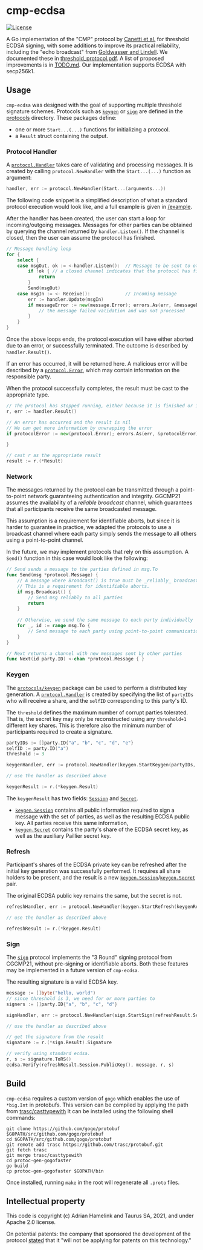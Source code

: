 # cmp-ecdsa

[![License](https://img.shields.io/badge/License-Apache%202.0-blue.svg)](https://opensource.org/licenses/Apache-2.0)

A Go implementation of the "CMP" protocol by [Canetti et al.](https://eprint.iacr.org/2021/060) for threshold ECDSA signing, with some additions to improve its practical reliability, including the "echo broadcast" from [Goldwasser and Lindell](https://doi.org/10.1007/s00145-005-0319-z).  We documented these in [threshold_protocol.pdf](threshold_protocol.pdf). A list of proposed improvements is in [TODO.md](TODO.md).  Our implementation supports ECDSA with secp256k1.

## Usage

`cmp-ecdsa` was designed with the goal of supporting multiple threshold signature schemes.
Protocols such as [`keygen`](protocols/cmp/keygen) or [`sign`](protocols/cmp/sign) are defined in the [protocols](/protocols) directory.
These packages define:
- one or more `Start...(...)` functions for initializing a protocol.
- a `Result` struct containing the output.


### Protocol Handler
A [`protocol.Handler`](pkg/protocol/handler.go) takes care of validating and processing messages.
It is created by calling `protocol.NewHandler` with the `Start...(...)` function as argument:

```go
handler, err := protocol.NewHandler(Start...(arguments...))
```

The following code snippet is a simplified description of what a standard protocol execution would look like,
and a full example is given in [/example](/example).

After the handler has been created, the user can start a loop for incoming/outgoing messages. 
Messages for other parties can be obtained by querying the channel returned by `handler.Listen()`.
If the channel is closed, then the user can assume the protocol has finished.

```go
// Message handling loop
for {
    select {
    case msgOut, ok := <-handler.Listen():  // Message to be sent to other parties
        if !ok { // a closed channel indicates that the protocol has finished executing
            return 	
        }   
        Send(msgOut)
    case msgIn := <- Receive():             // Incoming message
        err := handler.Update(msgIn)
        if messageError := new(message.Error); errors.As(err, &messageError) {
            // the message failed validation and was not processed
        }
    }
}
```

Once the above loops ends, the protocol execution will have either aborted due to an error, or successfully terminated.
The outcome is described by `handler.Result()`. 

If an error has occurred, it will be returned here.
A malicious error will be described by a [`protocol.Error`](pkg/protocol/error.go), which may contain information on the responsible party.

When the protocol successfully completes, the result must be cast to the appropriate type.
```go
// The protocol has stopped running, either because it is finished or it failed due to an error.
r, err := handler.Result()

// An error has occurred and the result is nil
// We can get more information by unwrapping the error
if protocolError := new(protocol.Error); errors.As(err, &protocolError) {

}

// cast r as the appropriate result
result := r.(*Result)
```

### Network

The messages returned by the protocol can be transmitted through a point-to-point network guaranteeing authentication and integrity.
GGCMP21 assumes the availability of a _reliable broadcast_ channel, which guarantees that all participants receive the same broadcasted message.

This assumption is a requirement for identifiable aborts, but since it is harder to guarantee in practice,
we adapted the protocols to use a broadcast channel where each party simply sends the message to all others using a point-to-point channel.

In the future, we may implement protocols that rely on this assumption.
A `Send()` function in this case would look like the following: 
```go
// Send sends a message to the parties defined in msg.To
func Send(msg *protocol.Message) {
    // A message where Broadcast() is true must be _reliably_ broadcast to all parties. 
    // This is a requirement for identifiable aborts.
    if msg.Broadcast() {
        // Send msg reliably to all parties
        return
    }  
    
    // Otherwise, we send the same message to each party individually
    for _, id := range msg.To {
        // Send message to each party using point-to-point communication	
    }
}

// Next returns a channel with new messages sent by other parties
func Next(id party.ID) <-chan *protocol.Message { }
```
### Keygen

The [`protocols/keygen`](protocols/cmp/keygen) package can be used to perform a distributed key generation. 
A [`protocol.Handler`](pkg/protocol/handler.go) is created by specifying the list of `partyIDs` who will receive a share,
and the `selfID` corresponding to this party's ID.

The `threshold` defines the maximum number of corrupt parties tolerated. 
That is, the secret key may only be reconstructed using any `threshold+1` different key shares.
This is therefore also the minimum number of participants required to create a signature.

```go
partyIDs := []party.ID{"a", "b", "c", "d", "e"}
selfID := party.ID("a")
threshold := 3

keygenHandler, err := protocol.NewHandler(keygen.StartKeygen(partyIDs, threshold, selfID))

// use the handler as described above

keygenResult := r.(*keygen.Result)
```

The `keygenResult` has two fields: [`Session`](/protocols/cmp/keygen/session.go) and [`Secret`](/protocols/cmp/keygen/secret.go).

- [`keygen.Session`](/protocols/cmp/keygen/session.go) contains all public information required to sign a message with the set of parties, as well as the resulting ECDSA public key.
All parties receive this same information,
- [`keygen.Secret`](/protocols/cmp/keygen/secret.go) contains the party's share of the ECDSA secret key, as well as the auxiliary Paillier secret key.

### Refresh

Participant's shares of the ECDSA private key can be refreshed after the initial key generation was successfully performed.
It requires all share holders to be present, and the result is a new [`keygen.Session`](/protocols/cmp/keygen/session.go)/[`keygen.Secret`](/protocols/cmp/keygen/secret.go) pair.

The original ECDSA public key remains the same, but the secret is not.

```go
refreshHandler, err := protocol.NewHandler(keygen.StartRefresh(keygenResult.Session, keygenResult.Secret))

// use the handler as described above

refreshResult := r.(*keygen.Result)

```
### Sign

The [`sign`](/protocols/cmp/sign) protocol implements the "3 Round" signing protocol from CGGMP21, without pre-signing or identifiable aborts.
Both these features may be implemented in a future version of `cmp-ecdsa`.

The resulting signature is a valid ECDSA key.

```go
message := []byte("hello, world")
// since threshold is 3, we need for or more parties to 
signers := []party.ID{"a", "b", "c", "d"}

signHandler, err := protocol.NewHandler(sign.StartSign(refreshResult.Session, refreshResult.Secret, signers, message))

// use the handler as described above

// get the signature from the result
signature := r.(*sign.Result).Signature

// verify using standard ecdsa.
r, s := signature.ToRS()
ecdsa.Verify(refreshResult.Session.PublicKey(), message, r, s)
```


## Build

`cmp-ecdsa` requires a custom version of `gogo` which enables the use of `*big.Int` in protobufs. 
This version can be compiled by applying the path from [trasc/casttypewith](https://github.com/trasc/protobuf)
It can be installed using the following shell commands:

```shell
git clone https://github.com/gogo/protobuf $GOPATH/src/github.com/gogo/protobuf
cd $GOPATH/src/github.com/gogo/protobuf
git remote add trasc https://github.com/trasc/protobuf.git
git fetch trasc
git merge trasc/casttypewith
cd protoc-gen-gogofaster
go build
cp protoc-gen-gogofaster $GOPATH/bin
```

Once installed, running `make` in the root will regenerate all `.proto` files.


## Intellectual property

This code is copyright (c) Adrian Hamelink and Taurus SA, 2021, and under Apache 2.0 license.

On potential patents: the company that sponsored the development of the
protocol [ stated](https://apnews.com/press-release/pr-newswire/26aab91e254bc254d331ceafc20b9859)
that it "will not be applying for patents on this technology."


